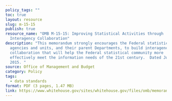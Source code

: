 ```yaml
---
policy_tags: ""
toc: true
layout: resource
slug: m-15-15
publish: true
resource_name: "OMB M-15-15: Improving Statistical Activities through
  Interagency Collaboration"
description: "This memorandum strongly encourages the Federal statistical
  agencies and units, and their parent Departments, to build interagency
  collaboration that will help the Federal statistical community more
  effectively meet the information needs of the 21st century.  Dated July 8,
  2015. "
source: Office of Management and Budget
category: Policy
tags:
  - data standards
format: PDF (3 pages, 1.47 MB)
link: https://www.whitehouse.gov/sites/whitehouse.gov/files/omb/memoranda/2015/m-15-15.pdf
---
```

